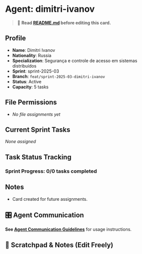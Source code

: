 # Agent: dimitri-ivanov
> 📝️ **Read [README.md](./README.md) before editing this card.**

## Profile
- **Name**: Dimitri Ivanov
- **Nationality**: Russia
- **Specialization**: Segurança e controle de acesso em sistemas distribuídos
- **Sprint**: sprint-2025-03
- **Branch**: `feat/sprint-2025-03-dimitri-ivanov`
- **Status**: Active
- **Capacity**: 5 tasks

## File Permissions
- _No file assignments yet_

## Current Sprint Tasks
_None assigned_

## Task Status Tracking
### Sprint Progress: 0/0 tasks completed

## Notes
- Card created for future assignments.

## 🎛️ Agent Communication
**See [Agent Communication Guidelines](./README.md#agent-communication-guidelines)** for usage instructions.

## 📝 Scratchpad & Notes (Edit Freely)

